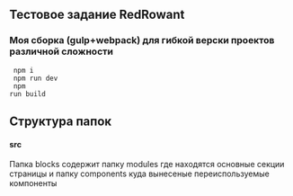 ## Тестовое задание RedRowant
### Моя сборка (gulp+webpack) для гибкой верски проектов различной сложности

<code> npm i </code><br>
<code> npm run dev </code><br>
<code> npm run build </code>

## Структура папок
#### src
Папка blocks содержит папку modules где находятся основные секции страницы и папку components куда вынесеные переиспользуемые компоненты
